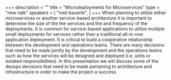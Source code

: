 +++
description = ""
title = "Microdeployments for Microservices"
type = "new-talk"
speakers = [
        "ned-bauerle",
]
+++
When planning to utilize either microservices or another service-based architecture it is important to determine the size of the the services and the and frequency of the deployments. It is common for service-based applications to utilize multiple small deployments for services rather than a traditional all-in-one application deployment. It is critical to build a cooperative relationship between the development and operations teams. There are many decisions that need to be made jointly by the development and the operations teams such as how the services will be designed and deployed (i.e. units or isolated responsibilities). In this presentation we will discuss some of the devops decisions that need to be made pertaining to architecture and infrastructure in order to make the project a success.